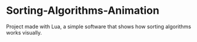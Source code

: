 # Sorting-Algorithms-Animation
Project made with Lua, a simple software that shows how sorting algorithms works visually.
